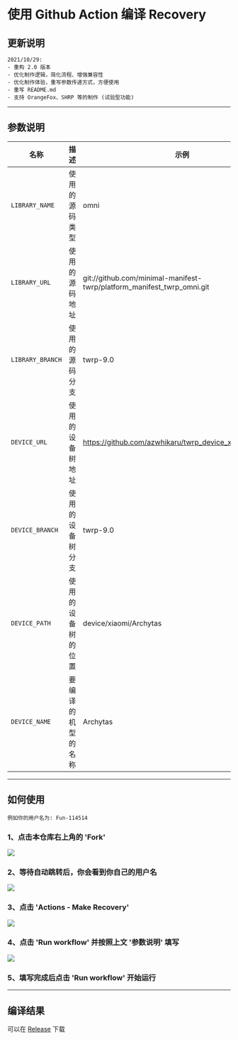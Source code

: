 # 使用 Github Action 编译 Recovery

## 更新说明
```
2021/10/29: 
- 重构 2.0 版本
- 优化制作逻辑，简化流程、增强兼容性
- 优化制作体验，重写参数传递方式，方便使用
- 重写 README.md
- 支持 OrangeFox、SHRP 等的制作 (试验型功能)
```

-----

## 参数说明

| 名称 | 描述 | 示例 |
| ------------ | ------------ | ------------ |
| `LIBRARY_NAME` | 使用的源码类型 | omni |
| `LIBRARY_URL` | 使用的源码地址 | git://github.com/minimal-manifest-twrp/platform_manifest_twrp_omni.git |
| `LIBRARY_BRANCH` | 使用的源码分支 | twrp-9.0 |
| `DEVICE_URL` | 使用的设备树地址 | https://github.com/azwhikaru/twrp_device_xiaomi_archytas |
| `DEVICE_BRANCH` | 使用的设备树分支 | twrp-9.0 |
| `DEVICE_PATH` | 使用的设备树的位置 | device/xiaomi/Archytas |
| `DEVICE_NAME` | 要编译的机型的名称 | Archytas |

-----

## 如何使用
```
例如你的用户名为: Fun-114514
```
### 1、点击本仓库右上角的 'Fork'
![](https://i.bmp.ovh/imgs/2021/10/6b6ed9f29e732372.png)
### 2、等待自动跳转后，你会看到你自己的用户名
![](https://i.bmp.ovh/imgs/2021/10/66cfe324c0ebb69b.png)
### 3、点击 'Actions - Make Recovery'
![](https://i.bmp.ovh/imgs/2021/10/23896d1b66292047.png)
### 4、点击 'Run workflow' 并按照上文 '参数说明' 填写
![](https://i.bmp.ovh/imgs/2021/10/9cb7871267cf2f53.png)
### 5、填写完成后点击 'Run workflow' 开始运行

------

## 编译结果
可以在 [Release](../../releases) 下载